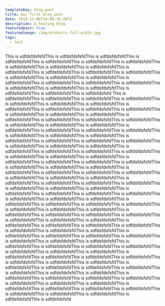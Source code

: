 ```yaml
---
templateKey: blog-post
title: Our first blog post
date: 2019-11-06T18:09:39.287Z
description: A testing blog.
featuredpost: true
featuredimage: /img/products-full-width.jpg
tags:
  - test
---
```

This is sdfdsfdsfsfdThis is sdfdsfdsfsfdThis is sdfdsfdsfsfdThis is sdfdsfdsfsfdThis is sdfdsfdsfsfdThis is sdfdsfdsfsfdThis is sdfdsfdsfsfdThis is sdfdsfdsfsfdThis is sdfdsfdsfsfdThis is sdfdsfdsfsfdThis is sdfdsfdsfsfdThis is sdfdsfdsfsfdThis is sdfdsfdsfsfdThis is sdfdsfdsfsfdThis is sdfdsfdsfsfdThis is sdfdsfdsfsfdThis is sdfdsfdsfsfdThis is sdfdsfdsfsfdThis is sdfdsfdsfsfdThis is sdfdsfdsfsfdThis is sdfdsfdsfsfdThis is sdfdsfdsfsfdThis is sdfdsfdsfsfdThis is sdfdsfdsfsfdThis is sdfdsfdsfsfdThis is sdfdsfdsfsfdThis is sdfdsfdsfsfd This is sdfdsfdsfsfdThis is sdfdsfdsfsfdThis is sdfdsfdsfsfdThis is sdfdsfdsfsfdThis is sdfdsfdsfsfdThis is sdfdsfdsfsfdThis is sdfdsfdsfsfdThis is sdfdsfdsfsfdThis is sdfdsfdsfsfdThis is sdfdsfdsfsfdThis is sdfdsfdsfsfdThis is sdfdsfdsfsfdThis is sdfdsfdsfsfdThis is sdfdsfdsfsfdThis is sdfdsfdsfsfdThis is sdfdsfdsfsfdThis is sdfdsfdsfsfdThis is sdfdsfdsfsfdThis is sdfdsfdsfsfdThis is sdfdsfdsfsfdThis is sdfdsfdsfsfdThis is sdfdsfdsfsfdThis is sdfdsfdsfsfdThis is sdfdsfdsfsfdThis is sdfdsfdsfsfdThis is sdfdsfdsfsfdThis is sdfdsfdsfsfdThis is sdfdsfdsfsfdThis is sdfdsfdsfsfdThis is sdfdsfdsfsfdThis is sdfdsfdsfsfdThis is sdfdsfdsfsfdThis is sdfdsfdsfsfdThis is sdfdsfdsfsfdThis is sdfdsfdsfsfdThis is sdfdsfdsfsfdThis is sdfdsfdsfsfdThis is sdfdsfdsfsfdThis is sdfdsfdsfsfdThis is sdfdsfdsfsfdThis is sdfdsfdsfsfdThis is sdfdsfdsfsfdThis is sdfdsfdsfsfdThis is sdfdsfdsfsfdThis is sdfdsfdsfsfdThis is sdfdsfdsfsfdThis is sdfdsfdsfsfdThis is sdfdsfdsfsfdThis is sdfdsfdsfsfdThis is sdfdsfdsfsfdThis is sdfdsfdsfsfdThis is sdfdsfdsfsfdThis is sdfdsfdsfsfdThis is sdfdsfdsfsfdThis is sdfdsfdsfsfdThis is sdfdsfdsfsfdThis is sdfdsfdsfsfdThis is sdfdsfdsfsfdThis is sdfdsfdsfsfdThis is sdfdsfdsfsfdThis is sdfdsfdsfsfdThis is sdfdsfdsfsfdThis is sdfdsfdsfsfdThis is sdfdsfdsfsfdThis is sdfdsfdsfsfdThis is sdfdsfdsfsfdThis is sdfdsfdsfsfdThis is sdfdsfdsfsfdThis is sdfdsfdsfsfdThis is sdfdsfdsfsfdThis is sdfdsfdsfsfdThis is sdfdsfdsfsfdThis is sdfdsfdsfsfdThis is sdfdsfdsfsfdThis is sdfdsfdsfsfdThis is sdfdsfdsfsfdThis is sdfdsfdsfsfdThis is sdfdsfdsfsfdThis is sdfdsfdsfsfdThis is sdfdsfdsfsfdThis is sdfdsfdsfsfdThis is sdfdsfdsfsfdThis is sdfdsfdsfsfdThis is sdfdsfdsfsfdThis is sdfdsfdsfsfdThis is sdfdsfdsfsfdThis is sdfdsfdsfsfdThis is sdfdsfdsfsfdThis is sdfdsfdsfsfdThis is sdfdsfdsfsfdThis is sdfdsfdsfsfdThis is sdfdsfdsfsfdThis is sdfdsfdsfsfdThis is sdfdsfdsfsfdThis is sdfdsfdsfsfdThis is sdfdsfdsfsfdThis is sdfdsfdsfsfdThis is sdfdsfdsfsfdThis is sdfdsfdsfsfdThis is sdfdsfdsfsfdThis is sdfdsfdsfsfdThis is sdfdsfdsfsfdThis is sdfdsfdsfsfdThis is sdfdsfdsfsfdThis is sdfdsfdsfsfdThis is sdfdsfdsfsfdThis is sdfdsfdsfsfdThis is sdfdsfdsfsfdThis is sdfdsfdsfsfdThis is sdfdsfdsfsfdThis is sdfdsfdsfsfdThis is sdfdsfdsfsfdThis is sdfdsfdsfsfdThis is sdfdsfdsfsfdThis is sdfdsfdsfsfdThis is sdfdsfdsfsfdThis is sdfdsfdsfsfdThis is sdfdsfdsfsfdThis is sdfdsfdsfsfdThis is sdfdsfdsfsfdThis is sdfdsfdsfsfdThis is sdfdsfdsfsfdThis is sdfdsfdsfsfdThis is sdfdsfdsfsfdThis is sdfdsfdsfsfdThis is sdfdsfdsfsfdThis is sdfdsfdsfsfdThis is sdfdsfdsfsfdThis is sdfdsfdsfsfdThis is sdfdsfdsfsfdThis is sdfdsfdsfsfdThis is sdfdsfdsfsfdThis is sdfdsfdsfsfdThis is sdfdsfdsfsfdThis is sdfdsfdsfsfd
